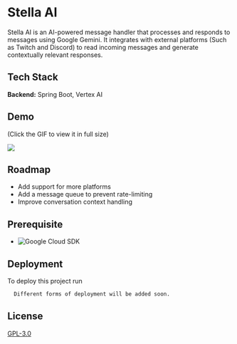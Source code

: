# Stella AI

Stella AI is an AI-powered message handler that processes and responds to messages using Google Gemini. It integrates with external platforms (Such as Twitch and Discord) to read incoming messages and generate contextually relevant responses.

## Tech Stack

**Backend:** Spring Boot, Vertex AI

## Demo
(Click the GIF to view it in full size)

![](https://i.imgur.com/8ZniZi2.gif)

## Roadmap

- Add support for more platforms
- Add a message queue to prevent rate-limiting
- Improve conversation context handling

## Prerequisite

- ![Google Cloud SDK](https://cloud.google.com/sdk?hl=en)

## Deployment

To deploy this project run

```bash
  Different forms of deployment will be added soon.
```

## License

[GPL-3.0](https://choosealicense.com/licenses/gpl-3.0/)
